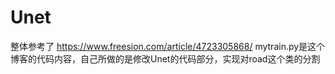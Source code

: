 # Unet
整体参考了   https://www.freesion.com/article/4723305868/   mytrain.py是这个博客的代码内容，自己所做的是修改Unet的代码部分，实现对road这个类的分割

